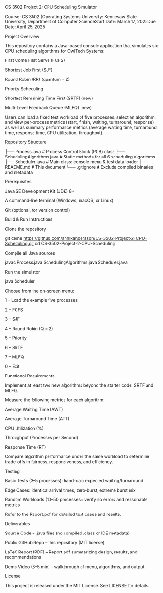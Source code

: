 CS 3502 Project 2: CPU Scheduling Simulator

Course: CS 3502 (Operating Systems)University: Kennesaw State University, Department of Computer ScienceStart Date: March 17, 2025Due Date: April 25, 2025

Project Overview

This repository contains a Java-based console application that simulates six CPU scheduling algorithms for OwlTech Systems:

First Come First Serve (FCFS)

Shortest Job First (SJF)

Round Robin (RR) (quantum = 2)

Priority Scheduling

Shortest Remaining Time First (SRTF) (new)

Multi-Level Feedback Queue (MLFQ) (new)

Users can load a fixed test workload of five processes, select an algorithm, and view per-process metrics (start, finish, waiting, turnaround, response) as well as summary performance metrics (average waiting time, turnaround time, response time, CPU utilization, throughput).

Repository Structure

├── Process.java               # Process Control Block (PCB) class
├── SchedulingAlgorithms.java  # Static methods for all 6 scheduling algorithms
├── Scheduler.java             # Main class: console menu & test data loader
├── README.md                  # This document
└── .gitignore                 # Exclude compiled binaries and metadata

Prerequisites

Java SE Development Kit (JDK) 8+

A command‑line terminal (Windows, macOS, or Linux)

Git (optional, for version control)

Build & Run Instructions

Clone the repository

git clone https://github.com/annikandersson/CS-3502-Project-2-CPU-Scheduling.git
cd CS-3502-Project-2-CPU-Scheduling

Compile all Java sources

javac Process.java SchedulingAlgorithms.java Scheduler.java

Run the simulator

java Scheduler

Choose from the on-screen menu:

1 – Load the example five processes

2 – FCFS

3 – SJF

4 – Round Robin (Q = 2)

5 – Priority

6 – SRTF

7 – MLFQ

0 – Exit

Functional Requirements

Implement at least two new algorithms beyond the starter code: SRTF and MLFQ.

Measure the following metrics for each algorithm:

Average Waiting Time (AWT)

Average Turnaround Time (ATT)

CPU Utilization (%)

Throughput (Processes per Second)

Response Time (RT)

Compare algorithm performance under the same workload to determine trade-offs in fairness, responsiveness, and efficiency.

Testing

Basic Tests (3–5 processes): hand-calc expected waiting/turnaround

Edge Cases: identical arrival times, zero‑burst, extreme burst mix

Random Workloads (10–50 processes): verify no errors and reasonable metrics

Refer to the Report.pdf for detailed test cases and results.

Deliverables

Source Code – .java files (no compiled .class or IDE metadata)

Public GitHub Repo – this repository (MIT license)

LaTeX Report (PDF) – Report.pdf summarizing design, results, and recommendations

Demo Video (3–5 min) – walkthrough of menu, algorithms, and output

License

This project is released under the MIT License. See LICENSE for details.
